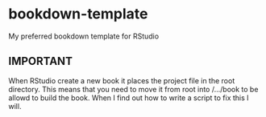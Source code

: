 # bookdown-template
My preferred bookdown template for RStudio

## IMPORTANT

When RStudio create a new book it places the project file in the root directory. This means that you need to move it from root into /.../book to be allowd to build the book. When I find out how to write a script to fix this I will.
